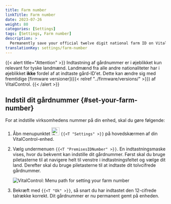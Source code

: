 ```yaml
---
title: Farm number
linkTitle: Farm number
date: 2023-07-26
weight: 80
categories: [Settings]
tags: [Settings, Farm number]
description: >
  Permanently save your official twelve digit national farm ID on VitalControl device.
translationKey: settings/farm-number
---
```

{{< alert title="Attention" >}}
Indtastning af gårdnummer er i øjeblikket kun relevant for tyske landmænd. Landmænd fra alle andre nationaliteter har i øjeblikket **ikke** fordel af at indtaste gård-ID'et. Dette kan ændre sig med fremtidige [firmware versioner]({{< relref "../firmware/versions/" >}}) af VitalControl.
{{< /alert >}}

## Indstil dit gårdnummer {#set-your-farm-number}

For at indstille virksomhedens nummer på din enhed, skal du gøre følgende:

1. Åbn menupunktet <img src="/icons/gear.svg" width="25" align="bottom" alt="Settings" /> `{{<T "Settings" >}}` på hovedskærmen af din VitalControl-enhed.

2. Vælg undermenuen `{{<T "PremisesIDNumber" >}}`. En indtastningsmaske vises, hvor du bekvemt kan indstille dit gårdnummer. Først skal du bruge piletasterne til at navigere helt til venstre i indtastningsfeltet og vælge dit land. Derefter skal du bruge piletasterne til at indtaste dit tolvcifrede gårdnummer.

   ![VitalControl: Menu path for setting your farm number](../images/farm-number.png "Setting your farm number")

3. Bekræft med `{{<T "Ok" >}}`, så snart du har indtastet den 12-cifrede talrække korrekt. Dit gårdnummer er nu permanent gemt på enheden.

